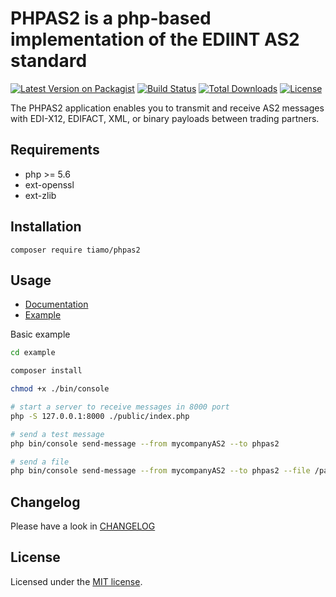 # PHPAS2 is a php-based implementation of the EDIINT AS2 standard

[![Latest Version on Packagist](https://img.shields.io/packagist/v/tiamo/phpas2.svg?style=flat-square)](https://packagist.org/packages/tiamo/phpas2)
[![Build Status](https://github.com/tiamo/phpas2/actions/workflows/ci.yml/badge.svg)](https://github.com/tiamo/phpas2)
[![Total Downloads](https://img.shields.io/packagist/dt/tiamo/phpas2.svg?style=flat-square)](https://packagist.org/packages/tiamo/phpas2)
[![License](https://poser.pugx.org/tiamo/phpas2/license)](https://packagist.org/packages/tiamo/phpas2)

The PHPAS2 application enables you to transmit and receive AS2 messages with EDI-X12, EDIFACT, XML, or binary payloads
between trading partners.

## Requirements

* php >= 5.6
* ext-openssl
* ext-zlib

## Installation

```
composer require tiamo/phpas2
```

## Usage

* [Documentation](./docs/index.md)
* [Example](./example)

Basic example

```bash
cd example

composer install

chmod +x ./bin/console

# start a server to receive messages in 8000 port
php -S 127.0.0.1:8000 ./public/index.php

# send a test message
php bin/console send-message --from mycompanyAS2 --to phpas2

# send a file
php bin/console send-message --from mycompanyAS2 --to phpas2 --file /path/to/the/file 
```

## Changelog

Please have a look in [CHANGELOG](CHANGELOG.md)

## License

Licensed under the [MIT license](http://opensource.org/licenses/MIT).
